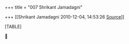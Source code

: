 +++
title = "007 Shrikant Jamadagni"

+++
[[Shrikant Jamadagni	2010-12-04, 14:53:26 [Source](https://groups.google.com/g/bvparishat/c/BWQLBH68Y7E)]]



[TABLE]



